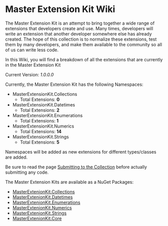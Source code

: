 # Master Extension Kit Wiki

The Master Extension Kit is an attempt to bring together a wide range of extensions that developers create and use.  Many times, developers will write an extension that another developer somewhere else has already created.  The hope of this collection is to normalize these extensions, test them by many developers, and make them available to the community so all of us can write less code.

In this Wiki, you will find a breakdown of all the extensions that are currently in the Master Extension Kit

Current Version: _1.0.0.0_

Currently, the Master Extension Kit has the following Namespaces:
* MasterExtensionKit.Collections
  * Total Extensions: **0**
* MasterExtensionKit.Datetimes
  * Total Extensions: **2**
* MasterExtensionKit.Enumerations
  * Total Extensions: **1**
* MasterExtensionKit.Numerics
  * Total Extensions: **14**
* MasterExtensionKit.Strings
  * Total Extensions: **5**

Namespaces will be added as new extensions for different types/classes are added.

Be sure to read the page [Submitting to the Collection](https://github.com/jnhaffey/MasterExtensionKit/wiki/Submitting-to-the-Collection) before actually submitting any code.

The Master Extension Kits are available as a NuGet Packages:
* [MasterExtenionKit.Collections]()
* [MasterExtenionKit.Datetimes]()
* [MasterExtenionKit.Enumerations]()
* [MasterExtenionKit.Numerics]()
* [MasterExtenionKit.Strings]()
* [MasterExtenionKit.Core]()
